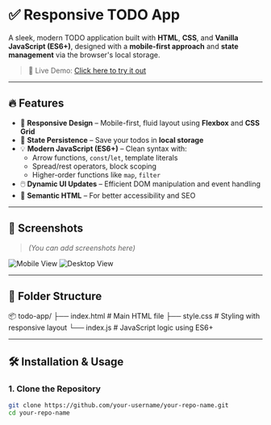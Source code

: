 # ✅ Responsive TODO App

A sleek, modern TODO application built with **HTML**, **CSS**, and **Vanilla JavaScript (ES6+)**, designed with a **mobile-first approach** and **state management** via the browser's local storage.

> 🚀 Live Demo: [Click here to try it out](https://your-username.github.io/your-repo-name)

---

## 🔥 Features

- 📱 **Responsive Design** – Mobile-first, fluid layout using **Flexbox** and **CSS Grid**
- 🧠 **State Persistence** – Save your todos in **local storage**
- 💡 **Modern JavaScript (ES6+)** – Clean syntax with:
  - Arrow functions, `const`/`let`, template literals
  - Spread/rest operators, block scoping
  - Higher-order functions like `map`, `filter`
- 🖱️ **Dynamic UI Updates** – Efficient DOM manipulation and event handling
- 🧱 **Semantic HTML** – For better accessibility and SEO

---

## 🎨 Screenshots

> *(You can add screenshots here)*

![Mobile View](./screenshots/mobile.png)
![Desktop View](./screenshots/desktop.png)

---

## 📁 Folder Structure

📦 todo-app/
├── index.html # Main HTML file
├── style.css # Styling with responsive layout
└── index.js # JavaScript logic using ES6+


---

## 🛠️ Installation & Usage

### 1. Clone the Repository

```bash
git clone https://github.com/your-username/your-repo-name.git
cd your-repo-name
